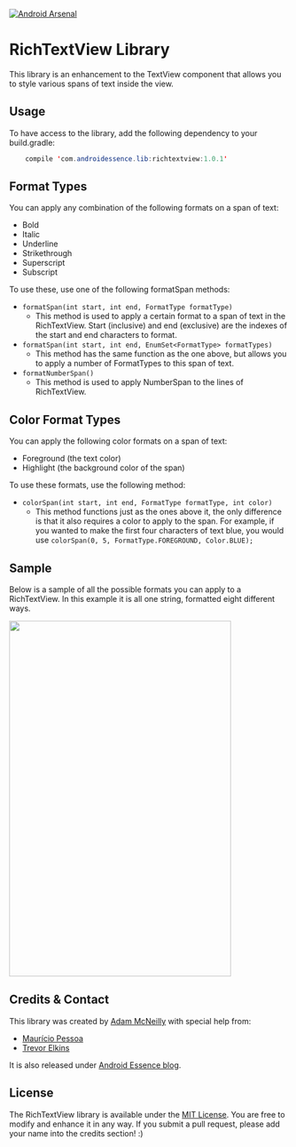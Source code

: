[![Android Arsenal](https://img.shields.io/badge/Android%20Arsenal-RichTextView-brightgreen.svg?style=flat)](http://android-arsenal.com/details/1/3483)

RichTextView Library
=============

This library is an enhancement to the TextView component that allows you to style various spans of text inside the view.


Usage
-----

To have access to the library, add the following dependency to your build.gradle:

```java
	compile 'com.androidessence.lib:richtextview:1.0.1'
```

Format Types
------------

You can apply any combination of the following formats on a span of text:

- Bold
- Italic
- Underline
- Strikethrough
- Superscript
- Subscript

To use these, use one of the following formatSpan methods:

- `formatSpan(int start, int end, FormatType formatType)`
	- This method is used to apply a certain format to a span of text in the RichTextView. Start (inclusive) and end (exclusive) are the indexes of the start and end characters to format.
- `formatSpan(int start, int end, EnumSet<FormatType> formatTypes)`
	- This method has the same function as the one above, but allows you to apply a number of FormatTypes to this span of text.
- `formatNumberSpan()`
	- This method is used to apply NumberSpan to the lines of RichTextView.
	
	

Color Format Types
------------------

You can apply the following color formats on a span of text:

- Foreground (the text color)
- Highlight (the background color of the span)

To use these formats, use the following method:
- `colorSpan(int start, int end, FormatType formatType, int color)`
	- This method functions just as the ones above it, the only difference is that it also requires a color to apply to the span. For example, if you wanted to make the first four characters of text blue, you would use `colorSpan(0, 5, FormatType.FOREGROUND, Color.BLUE);`

Sample
-----

Below is a sample of all the possible formats you can apply to a RichTextView. In this example it is all one string, formatted eight different ways.

<img src='http://i.imgur.com/xyK4b1Q.png' width='400' height='640' />

Credits & Contact
-----------------

This library was created by [Adam McNeilly](http://adammcneilly.com) with special help from:
 - [Maurício Pessoa](https://github.com/Mauker1)
 - [Trevor Elkins](http://trevore.com)

It is also released under [Android Essence blog](http://androidessence.com/).

License
-------

The RichTextView library is available under the [MIT License](https://opensource.org/licenses/MIT). You are free to modify and enhance it in any way. If you submit a pull request, please add your name into the credits section! :)

